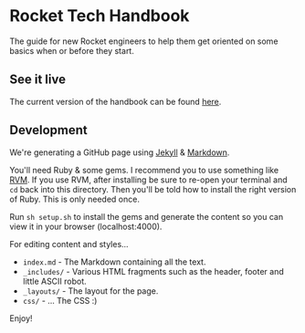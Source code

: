 # Rocket Tech Handbook

The guide for new Rocket engineers to help them get oriented on some basics when or before they start.

## See it live

The current version of the handbook can be found [here](https://rocket-internet-berlin.github.io/RocketTechHandbook).

## Development

We're generating a GitHub page using [Jekyll](https://jekyllrb.com/) & [Markdown](http://daringfireball.net/projects/markdown/).

You'll need Ruby & some gems. I recommend you to use something like [RVM](https://rvm.io).
If you use RVM, after installing be sure to re-open your terminal and `cd` back into this directory.
Then you'll be told how to install the right version of Ruby. This is only needed once.

Run `sh setup.sh` to install the gems and generate the content so you can view it in your browser (localhost:4000).

For editing content and styles... 

   * `index.md` - The Markdown containing all the text.
   * `_includes/` - Various HTML fragments such as the header, footer and little ASCII robot.
   * `_layouts/` - The layout for the page.
   * `css/` - ... The CSS :)

Enjoy!
